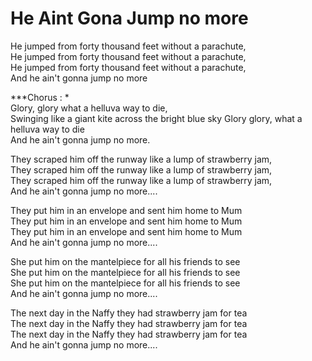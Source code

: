 # He Aint Gona Jump no more

He jumped from forty thousand feet without a parachute,   
He jumped from forty thousand feet without a parachute,   
He jumped from forty thousand feet without a parachute,   
And he ain't gonna jump no more
  
***Chorus : *  
Glory, glory what a helluva way to die,  
Swinging like a giant kite across the bright blue sky
Glory glory, what a helluva way to die  
And he ain't gonna jump no more.  

They scraped him off the runway like a lump of strawberry jam,  
They scraped him off the runway like a lump of strawberry jam,  
They scraped him off the runway like a lump of strawberry jam,  
And he ain't gonna jump no more.... 

They put him in an envelope and sent him home to Mum  
They put him in an envelope and sent him home to Mum  
They put him in an envelope and sent him home to Mum  
And he ain't gonna jump no more....  

She put him on the mantelpiece for all his friends to see  
She put him on the mantelpiece for all his friends to see  
She put him on the mantelpiece for all his friends to see  
And he ain't gonna jump no more....   

The next day in the Naffy they had strawberry jam for tea  
The next day in the Naffy they had strawberry jam for tea  
The next day in the Naffy they had strawberry jam for tea   
And he ain't gonna jump no more....   
